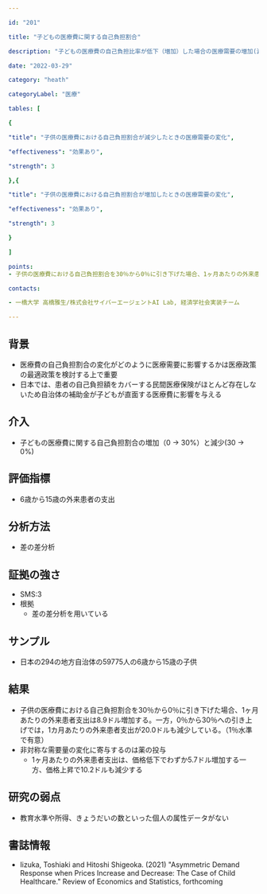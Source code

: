 ```yaml
---

id: "201"

title: "子どもの医療費に関する自己負担割合"

description: "子どもの医療費の自己負担比率が低下（増加）した場合の医療需要の増加(減少)"

date: "2022-03-29"

category: "heath"

categoryLabel: "医療"

tables: [

{

"title": "子供の医療費における自己負担割合が減少したときの医療需要の変化",

"effectiveness": "効果あり",

"strength": 3

},{

"title": "子供の医療費における自己負担割合が増加したときの医療需要の変化",

"effectiveness": "効果あり",

"strength": 3

}

]

points:
- 子供の医療費における自己負担割合を30％から0％に引き下げた場合、1ヶ月あたりの外来患者支出は8.9ドル増加する。一方，0％から30％への引き上げでは，1カ月あたりの外来患者支出が20.0ドル減少

contacts:

- 一橋大学 高橋雅生/株式会社サイバーエージェントAI Lab, 経済学社会実装チーム

---
```


## 背景
- 医療費の自己負担割合の変化がどのように医療需要に影響するかは医療政策の最適政策を検討する上で重要
- 日本では、患者の自己負担額をカバーする民間医療保険がほとんど存在しないため自治体の補助金が子どもが直面する医療費に影響を与える

## 介入
- 子どもの医療費に関する自己負担割合の増加（0 -> 30%）と減少(30 -> 0%)

## 評価指標
- 6歳から15歳の外来患者の支出

## 分析方法
- 差の差分析

## 証拠の強さ

- SMS:3
- 根拠
    - 差の差分析を用いている

## サンプル

- 日本の294の地方自治体の59775人の6歳から15歳の子供

## 結果
- 子供の医療費における自己負担割合を30％から0％に引き下げた場合、1ヶ月あたりの外来患者支出は8.9ドル増加する。一方，0％から30％への引き上げでは，1カ月あたりの外来患者支出が20.0ドルも減少している。（1％水準で有意）
- 非対称な需要量の変化に寄与するのは薬の投与
    - 1ヶ月あたりの外来患者支出は、価格低下でわずか5.7ドル増加する一方、価格上昇で10.2ドルも減少する

## 研究の弱点
- 教育水準や所得、きょうだいの数といった個人の属性データがない

## 書誌情報
- Iizuka, Toshiaki and Hitoshi Shigeoka. (2021) "Asymmetric Demand Response when Prices Increase and Decrease: The Case of Child Healthcare." Review of Economics and Statistics, forthcoming
